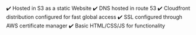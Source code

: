 ✔️ Hosted in S3 as a static Website
✔️ DNS hosted in route 53
✔️ Cloudfront distribution configured for fast global access
✔️ SSL configured through AWS certificate manager
✔️ Basic HTML/CSS/JS for functionality
